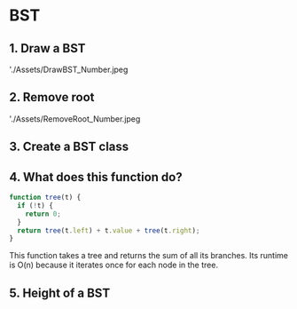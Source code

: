 # BST

## 1. Draw a BST

'./Assets/DrawBST_Number.jpeg

## 2. Remove root

'./Assets/RemoveRoot_Number.jpeg

## 3. Create a BST class

## 4. What does this function do?

```javascript
function tree(t) {
  if (!t) {
    return 0;
  }
  return tree(t.left) + t.value + tree(t.right);
}
```

This function takes a tree and returns the sum of all its branches. Its runtime is O(n) because it iterates once for each node in the tree.

## 5. Height of a BST